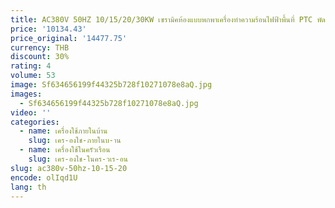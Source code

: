 ```yaml
---
title: AC380V 50HZ 10/15/20/30KW เซรามิคห้องแบบพกพาเครื่องทําความร้อนไฟฟ้าพื้นที่ PTC พัดลมเครื่องทําความร้อนไฟฟ้าอุ่น Air เครื่องทําความร้อน
price: '10134.43'
price_original: '14477.75'
currency: THB
discount: 30%
rating: 4
volume: 53
image: Sf634656199f44325b728f10271078e8aQ.jpg
images:
  - Sf634656199f44325b728f10271078e8aQ.jpg
video: ''
categories:
  - name: เครื่องใช้ภายในบ้าน
    slug: เคร-องใช-ภายในบ-าน
  - name: เครื่องใช้ในครัวเรือน
    slug: เคร-องใช-ในคร-วเร-อน
slug: ac380v-50hz-10-15-20
encode: olIqd1U
lang: th
---
```

  